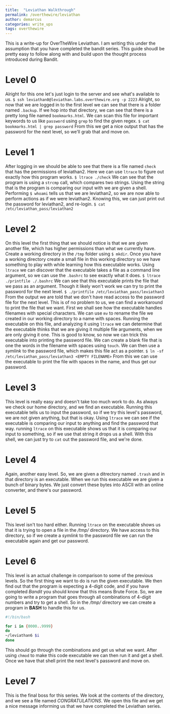 ```yaml
---
title:  "Leviathan Walkthrough"
permalink: /overthewire/leviathan
author: demarcus
categories: write_ups
tags: overthewire
---
```



This is a write-up for OverTheWire Leviathan.
I am writing this under the assumption that you have
completed the bandit series. This guide shoudl be pretty 
easy to follow along with and build upon the thought process
introduced during Bandit. 

# Level 0 
Alright for this one let's just login to the server and see what's
available to us.
`$ ssh leviathan0@leviathan.labs.overthewire.org -p 2223`
Alright, so now that we are logged in to the first level we can see that
there is a folder named `.backup`. If we hop into that directory, we can 
see that there is a pretty long file named `bookmarks.html`. We can scan
this file for important keywords to us like `password` using `grep` to find
the given regex.
`$ cat bookmarks.html | grep password`
From this we get a nice output that has the password for the next level, so 
we'll grab that and move on.  

# Level 1
After logging in we should be able to see that there is a file named `check` 
that has the permissions of leviathan2. Here we can use `ltrace` to figure out
exactly how this program works. 
`$ ltrace ./check`
We can see that the program is using a `strcmp` call, which compares two strings.
Using the string that is the program is comparing our input with we are given a 
shell. Performing `$ whoami` tells us that we are leviathan2, so we are now able to
perform actions as if we were leviathan2. Knowing this, we can just print out the 
password for leviathan2, and re-login. 
`$ cat /etc/leviathan_pass/leviathan2`  

# Level 2
On this level the first thing that we should notice is that we are given another file,
which has higher permissions than what we currently have. Create a working directory in
the `/tmp` folder using `$ mkdir`. Once you have a working directory create a small file
in this working directory so we have something to play with while learning how this executable
works. Using `ltrace` we can discover that the executable takes a file as a command line
argument, so we can use the `.bashrc` to see exactly what it does. 
`$ ltrace ./printfile ./.bashrc`
We can see that this executable prints the file that we pass as an argument. Though it likely
won't work we can try to print the password for the next level. 
`$ ./printfile /etc/leviathan_pass/leviathan3`
From the output we are told that we don't have read access to the password file for the next level.
This is of no problem to us, we can find a workaround to print the file that we want. First we shall
see how the executable handles filenames with special characters. We can use `mv` to rename the file
we created in our working directory to a name with spaces. Running the executable on this file, and
analyzing it using `ltrace` we can determine that the executable thinks that we are giving it multiple file
arguments, when we are only giving it one. This is good to know, so now we can trick this executable into 
printing the password file. We can create a blank file that is one the words in the filename with spaces using
`touch`. We can then use a *symlink* to the password file, which makes this file act as a pointer. 
`$ ln -sf /etc/leviathan_pass/leviathan3 <EMPTY FILENAME>`
From this we can use the executable to print the file with spaces in the name, and thus get our password.

# Level 3
This level is really easy and doesn't take too much work to do. As always we check our home directory, and we
find an executable. Running this executable tells us to input the password, so if we try this level's password,
we are not given anything, but that is okay. Using `ltrace` we can see if the executable is comparing our input to
anything and find the password that way. running `ltrace` on this executable shows us that it is comparing our input
to something, so if we use that string it drops us a shell. With this shell, we can just try to `cat` out the password
file, and we're done.

# Level 4
Again, another easy level. So, we are given a ditrectory named `.trash` and in that directory is an executable. When
we run this executable we are given a bunch of binary bytes. We just convert these bytes into ASCII with an online 
converter, and there's our password.

# Level 5
This level isn't too hard either. Running `ltrace` on the executable shows us that it is trying to open a file in the */tmp/*
directory. We have access to this directory, so if we create a *symlink* to the password file we can run the executable again
and get our password.

# Level 6
This level is an actual challenge in comparison to some of the previous levels. So the first thing we want to do is 
run the given executable. We then find out that the program is expecting a 4-digit code, and if you have completed *Bandit*
you should know that this means Brute Force. So, we are going to write a program that goes through all combinations of 4-digit
numbers and try to get a shell. So in the */tmp/* directory we can create a program in **BASH** to handle this for us.
```bash
#!/bin/bash

for i in {0000..9999}
do
~/leviathan6 $i
done
```
This should go through the combinations and get us what we want. After using `chmod` to make this code executable we can then
run it and get a shell. Once we have that shell print the next level's password and move on.

# Level 7
This is the final boss for this series. We look at the contents of the directory, and we see a file named *CONGRATULATIONS*.
We open this file and we get a nice message informing us that we have completed the Leviathan series. 
